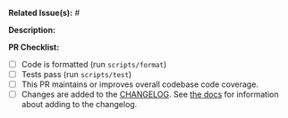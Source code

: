 **Related Issue(s):** #


**Description:**


**PR Checklist:**

- [ ] Code is formatted (run `scripts/format`)
- [ ] Tests pass (run `scripts/test`)
- [ ] This PR maintains or improves overall codebase code coverage.
- [ ] Changes are added to the [CHANGELOG](https://github.com/stac-utils/pystac/blob/develop/CHANGELOG.md). See [the docs](https://pystac.readthedocs.io/en/latest/contributing.html#changelog) for information about adding to the changelog.